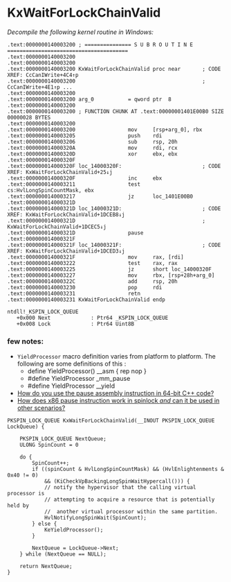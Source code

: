 # KxWaitForLockChainValid

_Decompile the following kernel routine in Windows:_

```
.text:0000000140003200 ; =============== S U B R O U T I N E =======================================
.text:0000000140003200
.text:0000000140003200
.text:0000000140003200 KxWaitForLockChainValid proc near       ; CODE XREF: CcCanIWrite+4C4↑p
.text:0000000140003200                                         ; CcCanIWrite+4E1↑p ...
.text:0000000140003200
.text:0000000140003200 arg_0           = qword ptr  8
.text:0000000140003200
.text:0000000140003200 ; FUNCTION CHUNK AT .text:00000001401E00B0 SIZE 00000028 BYTES
.text:0000000140003200
.text:0000000140003200                 mov     [rsp+arg_0], rbx
.text:0000000140003205                 push    rdi
.text:0000000140003206                 sub     rsp, 20h
.text:000000014000320A                 mov     rdi, rcx
.text:000000014000320D                 xor     ebx, ebx
.text:000000014000320F
.text:000000014000320F loc_14000320F:                          ; CODE XREF: KxWaitForLockChainValid+25↓j
.text:000000014000320F                 inc     ebx
.text:0000000140003211                 test    cs:HvlLongSpinCountMask, ebx
.text:0000000140003217                 jz      loc_1401E00B0
.text:000000014000321D
.text:000000014000321D loc_14000321D:                          ; CODE XREF: KxWaitForLockChainValid+1DCEB8↓j
.text:000000014000321D                                         ; KxWaitForLockChainValid+1DCEC5↓j
.text:000000014000321D                 pause
.text:000000014000321F
.text:000000014000321F loc_14000321F:                          ; CODE XREF: KxWaitForLockChainValid+1DCED3↓j
.text:000000014000321F                 mov     rax, [rdi]
.text:0000000140003222                 test    rax, rax
.text:0000000140003225                 jz      short loc_14000320F
.text:0000000140003227                 mov     rbx, [rsp+28h+arg_0]
.text:000000014000322C                 add     rsp, 20h
.text:0000000140003230                 pop     rdi
.text:0000000140003231                 retn
.text:0000000140003231 KxWaitForLockChainValid endp
```

```
ntdll!_KSPIN_LOCK_QUEUE
   +0x000 Next             : Ptr64 _KSPIN_LOCK_QUEUE
   +0x008 Lock             : Ptr64 Uint8B
```

### few notes:

- `YieldProcessor` macro definition varies from platform to platform. The following are some definitions of this :
    - define YieldProcessor() __asm { rep nop }
    - #define YieldProcessor _mm_pause
    - #define YieldProcessor __yield
- [How do you use the pause assembly instruction in 64-bit C++ code?](https://stackoverflow.com/questions/5833527/)
- [How does x86 pause instruction work in spinlock *and* can it be used in other scenarios?](https://stackoverflow.com/questions/4725676/how-does-x86-pause-instruction-work-in-spinlock-and-can-it-be-used-in-other-sc#:~:text=4%20Answers&text=PAUSE%20notifies%20the%20CPU%20that,some%20time%20to%20save%20power.)


```
PKSPIN_LOCK_QUEUE KxWaitForLockChainValid(__INOUT PKSPIN_LOCK_QUEUE LockQueue) {

    PKSPIN_LOCK_QUEUE NextQueue;
    ULONG SpinCount = 0

    do {
        SpinCount++;
        if ((spinCount & HvlLongSpinCountMask) && (HvlEnlightenments & 0x40 != 0) 
            && (KiCheckVpBackingLongSpinWaitHypercall())) {
            // notify the hypervisor that the calling virtual processor is
            // attempting to acquire a resource that is potentially held by
            //  another virtual processor within the same partition.
            HvlNotifyLongSpinWait(SpinCount);
        } else {
            KeYieldProcessor();
        }

        NextQueue = LockQueue->Next;
    } while (NextQueue == NULL);
 
    return NextQueue;
}
